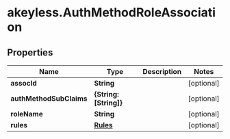 # akeyless.AuthMethodRoleAssociation

## Properties

Name | Type | Description | Notes
------------ | ------------- | ------------- | -------------
**assocId** | **String** |  | [optional] 
**authMethodSubClaims** | **{String: [String]}** |  | [optional] 
**roleName** | **String** |  | [optional] 
**rules** | [**Rules**](Rules.md) |  | [optional] 


